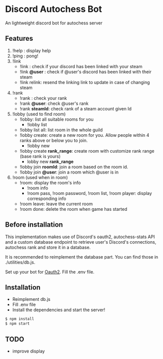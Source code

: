 # Discord Autochess Bot

An lightweight discord bot for autochess server

## Features

1. !help         : display help
2. !ping         : pong!
3. !link
   * !link       : check if your discord has been linked with your steam
   * !link __@user__ : check if @user's discord has been linked with their steam
   * !link relink: resend the linking link to update in case of changing steam
4. !rank
    * !rank      : check your rank
    * !rank __@user__: check @user's rank
    * !rank __steamId__: check rank of a steam account given Id
5. !lobby (used to find room)
    * !lobby: list all suitable rooms for you
        * !lobby list
    * !lobby list all: list room in the whole guild
    * !lobby create: create a new room for you. Allow people within 4 ranks above or below you to join.
        * !lobby new
    * !lobby create __rank_range__: create room with customize rank range (base rank is yours)
        * lobby new  __rank_range__
    * !lobby join __roomId__: join a room based on the room id.
    * !lobby join __@user__: join a room which @user is in
6. !room (used when in room)
    * !room: display the room's info
        * !room info
        * !room pass, !room password, !room list, !room player: display corresponding info
    * !room leave: leave the current room
    * !room done: delete the room when game has started

## Before installation

This implementation makes use of Discord's oauth2, autochess-stats API and a custom database endpoint to retrieve user's Discord's connections, autochess rank and store it in a database.

It is recommended to reimplement the database part. You can find those in ./utilities/db.js.

Set up your bot for [Oauth2](https://discordapp.com/developers/docs/topics/oauth2).
Fill the .env file.

## Installation

* Reimplement db.js
* Fill .env file
* Install the dependencies and start the server!

```sh
$ npm install
$ npm start
```

## TODO
* improve display